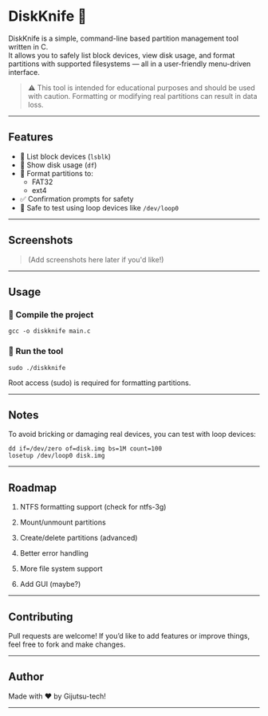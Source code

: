 # DiskKnife 🔪

DiskKnife is a simple, command-line based partition management tool written in C.  
It allows you to safely list block devices, view disk usage, and format partitions with supported filesystems — all in a user-friendly menu-driven interface.

> ⚠️ This tool is intended for educational purposes and should be used with caution. Formatting or modifying real partitions can result in data loss.

---

## Features

- 🧱 List block devices (`lsblk`)
- 💾 Show disk usage (`df`)
- 🧽 Format partitions to:
  - FAT32
  - ext4
- ✅ Confirmation prompts for safety
- 🧪 Safe to test using loop devices like `/dev/loop0`

---

## Screenshots

> (Add screenshots here later if you'd like!)

---

## Usage

### 🔧 Compile the project

```
gcc -o diskknife main.c
```
### 🚀 Run the tool

```
sudo ./diskknife
```
Root access (sudo) is required for formatting partitions.

___

## Notes

To avoid bricking or damaging real devices, you can test with loop devices:
```
dd if=/dev/zero of=disk.img bs=1M count=100
losetup /dev/loop0 disk.img
```

___

## Roadmap

1. NTFS formatting support (check for ntfs-3g)

2. Mount/unmount partitions

3. Create/delete partitions (advanced)

4. Better error handling

5. More file system support

6. Add GUI (maybe?)

___

## Contributing

Pull requests are welcome! If you’d like to add features or improve things, feel free to fork and make changes.

___

## Author

Made with ❤️ by Gijutsu-tech!

____
